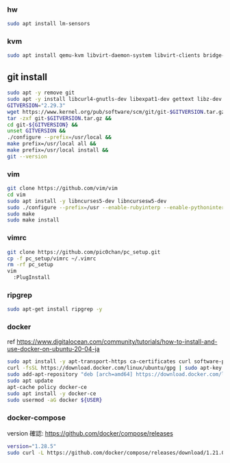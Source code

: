 ### hw

```bash
sudo apt install lm-sensors
```

### kvm

```bash
sudo apt install qemu-kvm libvirt-daemon-system libvirt-clients bridge-utils -y
```


## git install

```bash
sudo apt -y remove git
sudo apt -y install libcurl4-gnutls-dev libexpat1-dev gettext libz-dev libssl-dev autoconf asciidoc xmlto docbook2x make gcc
GITVERSION="2.29.3"
wget https://www.kernel.org/pub/software/scm/git/git-$GITVERSION.tar.gz &&
tar -zxf git-$GITVERSION.tar.gz &&
cd git-${GITVERSION} &&
unset GITVERSION &&
./configure --prefix=/usr/local &&
make prefix=/usr/local all &&
make prefix=/usr/local install &&
git --version
```

### vim

```bash
git clone https://github.com/vim/vim
cd vim
sudo apt install -y libncurses5-dev libncursesw5-dev
sudo ./configure --prefix=/usr --enable-rubyinterp --enable-pythoninterp
sudo make
sudo make install
```


### vimrc

```bash
git clone https://github.com/pic0chan/pc_setup.git
cp -f pc_setup/vimrc ~/.vimrc
rm -rf pc_setup
vim
  :PlugInstall
```

### ripgrep

```bash
sudo apt-get install ripgrep -y
```

### docker
ref https://www.digitalocean.com/community/tutorials/how-to-install-and-use-docker-on-ubuntu-20-04-ja

```bash
sudo apt install -y apt-transport-https ca-certificates curl software-properties-common
curl -fsSL https://download.docker.com/linux/ubuntu/gpg | sudo apt-key add -
sudo add-apt-repository "deb [arch=amd64] https://download.docker.com/linux/ubuntu focal stable"
sudo apt update
apt-cache policy docker-ce
sudo apt install -y docker-ce
sudo usermod -aG docker ${USER}
```

### docker-compose
version 確認: https://github.com/docker/compose/releases

```bash
version="1.28.5"
sudo curl -L https://github.com/docker/compose/releases/download/1.21.0/docker-compose-$(uname -s)-$(uname -m) -o /usr/local/bin/docker-compose
```

